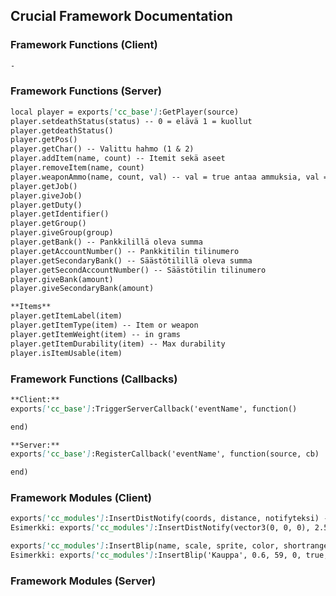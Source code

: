 ## Crucial Framework Documentation

### Framework Functions (Client)
```markdown
-
```

### Framework Functions (Server)
```markdown
local player = exports['cc_base']:GetPlayer(source)
player.setdeathStatus(status) -- 0 = elävä 1 = kuollut
player.getdeathStatus() 
player.getPos() 
player.getChar() -- Valittu hahmo (1 & 2)
player.addItem(name, count) -- Itemit sekä aseet
player.removeItem(name, count)
player.weaponAmmo(name, count, val) -- val = true antaa ammuksia, val = false poistaa ammuksia
player.getJob() 
player.giveJob()
player.getDuty()
player.getIdentifier()
player.getGroup()
player.giveGroup(group)
player.getBank() -- Pankkilillä oleva summa
player.getAccountNumber() -- Pankkitilin tilinumero
player.getSecondaryBank() -- Säästötilillä oleva summa
player.getSecondAccountNumber() -- Säästötilin tilinumero
player.giveBank(amount)
player.giveSecondaryBank(amount)

**Items**
player.getItemLabel(item)
player.getItemType(item) -- Item or weapon
player.getItemWeight(item) -- in grams
player.getItemDurability(item) -- Max durability
player.isItemUsable(item)
```

### Framework Functions (Callbacks)
```markdown
**Client:**
exports['cc_base']:TriggerServerCallback('eventName', function() 

end)

**Server:**
exports['cc_base']:RegisterCallback('eventName', function(source, cb) 

end)
```

### Framework Modules (Client)
```markdown
exports['cc_modules']:InsertDistNotify(coords, distance, notifyteksi) -- Ilmoittaa annetyn ilmoituksen alueelle saavuttaessa
Esimerkki: exports['cc_modules']:InsertDistNotify(vector3(0, 0, 0), 2.5, 'Saavuit alueelle')

exports['cc_modules']:InsertBlip(name, scale, sprite, color, shortrange, coords)
Esimerkki: exports['cc_modules']:InsertBlip('Kauppa', 0.6, 59, 0, true, v.sij)
```

### Framework Modules (Server)
```markdown
```
